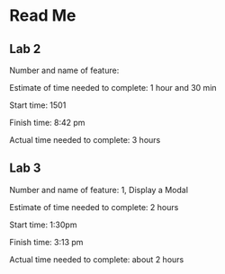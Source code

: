# Read Me

## Lab 2

Number and name of feature:

Estimate of time needed to complete: 1 hour and 30 min

Start time: 1501

Finish time: 8:42 pm

Actual time needed to complete: 3 hours

## Lab 3

Number and name of feature: 1, Display a Modal

Estimate of time needed to complete: 2 hours

Start time: 1:30pm

Finish time: 3:13 pm

Actual time needed to complete: about 2 hours
